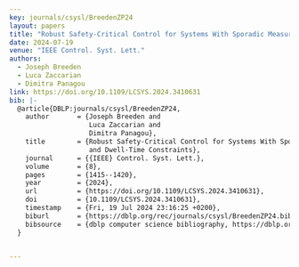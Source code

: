 ```yaml
---
key: journals/csysl/BreedenZP24
layout: papers
title: "Robust Safety-Critical Control for Systems With Sporadic Measurements and Dwell-Time Constraints."
date: 2024-07-19
venue: "IEEE Control. Syst. Lett."
authors:
  - Joseph Breeden
  - Luca Zaccarian
  - Dimitra Panagou
link: https://doi.org/10.1109/LCSYS.2024.3410631
bib: |-
  @article{DBLP:journals/csysl/BreedenZP24,
    author       = {Joseph Breeden and
                    Luca Zaccarian and
                    Dimitra Panagou},
    title        = {Robust Safety-Critical Control for Systems With Sporadic Measurements
                    and Dwell-Time Constraints},
    journal      = {{IEEE} Control. Syst. Lett.},
    volume       = {8},
    pages        = {1415--1420},
    year         = {2024},
    url          = {https://doi.org/10.1109/LCSYS.2024.3410631},
    doi          = {10.1109/LCSYS.2024.3410631},
    timestamp    = {Fri, 19 Jul 2024 23:16:25 +0200},
    biburl       = {https://dblp.org/rec/journals/csysl/BreedenZP24.bib},
    bibsource    = {dblp computer science bibliography, https://dblp.org}
  }


---
```

